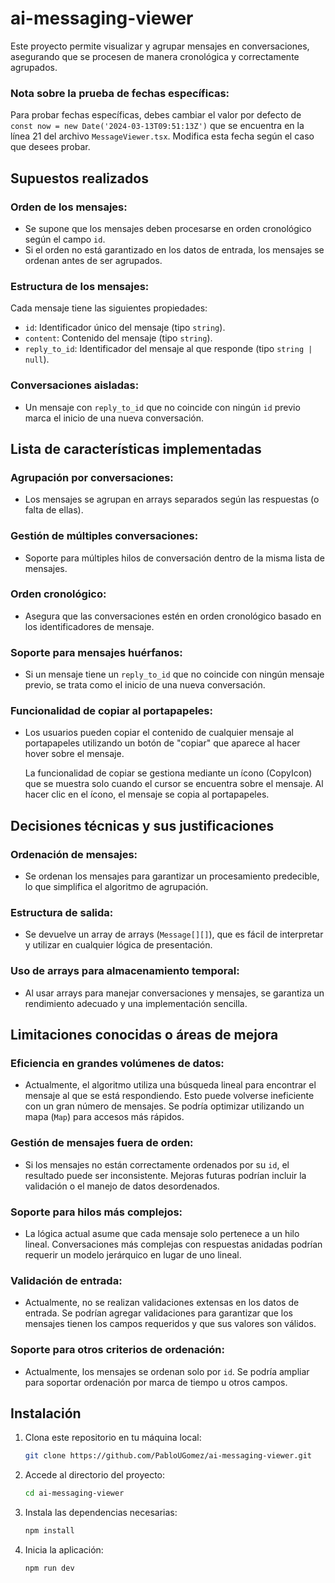 # ai-messaging-viewer

Este proyecto permite visualizar y agrupar mensajes en conversaciones, asegurando que se procesen de manera cronológica y correctamente agrupados.

### Nota sobre la prueba de fechas específicas:
Para probar fechas específicas, debes cambiar el valor por defecto de `const now = new Date('2024-03-13T09:51:13Z')` que se encuentra en la línea 21 del archivo `MessageViewer.tsx`. Modifica esta fecha según el caso que desees probar.

## Supuestos realizados

### Orden de los mensajes:
- Se supone que los mensajes deben procesarse en orden cronológico según el campo `id`. 
- Si el orden no está garantizado en los datos de entrada, los mensajes se ordenan antes de ser agrupados.

### Estructura de los mensajes:
Cada mensaje tiene las siguientes propiedades:
- `id`: Identificador único del mensaje (tipo `string`).
- `content`: Contenido del mensaje (tipo `string`).
- `reply_to_id`: Identificador del mensaje al que responde (tipo `string | null`).

### Conversaciones aisladas:
- Un mensaje con `reply_to_id` que no coincide con ningún `id` previo marca el inicio de una nueva conversación.

## Lista de características implementadas

### Agrupación por conversaciones:
- Los mensajes se agrupan en arrays separados según las respuestas (o falta de ellas).

### Gestión de múltiples conversaciones:
- Soporte para múltiples hilos de conversación dentro de la misma lista de mensajes.

### Orden cronológico:
- Asegura que las conversaciones estén en orden cronológico basado en los identificadores de mensaje.

### Soporte para mensajes huérfanos:
- Si un mensaje tiene un `reply_to_id` que no coincide con ningún mensaje previo, se trata como el inicio de una nueva conversación.

### Funcionalidad de copiar al portapapeles:
- Los usuarios pueden copiar el contenido de cualquier mensaje al portapapeles utilizando un botón de "copiar" que aparece al hacer hover sobre el mensaje.
  
  La funcionalidad de copiar se gestiona mediante un ícono (CopyIcon) que se muestra solo cuando el cursor se encuentra sobre el mensaje. Al hacer clic en el ícono, el mensaje se copia al portapapeles.


## Decisiones técnicas y sus justificaciones

### Ordenación de mensajes:
- Se ordenan los mensajes para garantizar un procesamiento predecible, lo que simplifica el algoritmo de agrupación.

### Estructura de salida:
- Se devuelve un array de arrays (`Message[][]`), que es fácil de interpretar y utilizar en cualquier lógica de presentación.

### Uso de arrays para almacenamiento temporal:
- Al usar arrays para manejar conversaciones y mensajes, se garantiza un rendimiento adecuado y una implementación sencilla.

## Limitaciones conocidas o áreas de mejora

### Eficiencia en grandes volúmenes de datos:
- Actualmente, el algoritmo utiliza una búsqueda lineal para encontrar el mensaje al que se está respondiendo. Esto puede volverse ineficiente con un gran número de mensajes. Se podría optimizar utilizando un mapa (`Map`) para accesos más rápidos.

### Gestión de mensajes fuera de orden:
- Si los mensajes no están correctamente ordenados por su `id`, el resultado puede ser inconsistente. Mejoras futuras podrían incluir la validación o el manejo de datos desordenados.

### Soporte para hilos más complejos:
- La lógica actual asume que cada mensaje solo pertenece a un hilo lineal. Conversaciones más complejas con respuestas anidadas podrían requerir un modelo jerárquico en lugar de uno lineal.

### Validación de entrada:
- Actualmente, no se realizan validaciones extensas en los datos de entrada. Se podrían agregar validaciones para garantizar que los mensajes tienen los campos requeridos y que sus valores son válidos.

### Soporte para otros criterios de ordenación:
- Actualmente, los mensajes se ordenan solo por `id`. Se podría ampliar para soportar ordenación por marca de tiempo u otros campos.

## Instalación

1. Clona este repositorio en tu máquina local:
    ```bash
    git clone https://github.com/PabloUGomez/ai-messaging-viewer.git
    ```
2. Accede al directorio del proyecto:
    ```bash
    cd ai-messaging-viewer
    ```
3. Instala las dependencias necesarias:
    ```bash
    npm install
    ```
4. Inicia la aplicación:
    ```bash
    npm run dev
    ```



